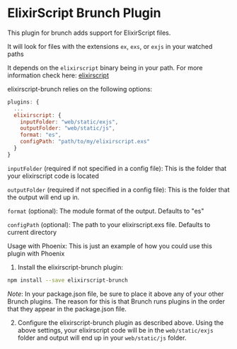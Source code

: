 # ElixirScript Brunch Plugin

This plugin for brunch adds support for ElixirScript files.

It will look for files with the extensions `ex`, `exs`, or `exjs` in your watched paths

It depends on the `elixirscript` binary being in your path. For more information check here: [elixirscript](https://github.com/elixirscript/elixirscript)

elixirscript-brunch relies on the following options:

```javascript
plugins: {
  ...
  elixirscript: {
    inputFolder: "web/static/exjs",
    outputFolder: "web/static/js",
    format: "es",
    configPath: "path/to/my/elixirscript.exs"
  }
}
```

`inputFolder` (required if not specified in a config file): This is the folder that your elixirscript code is located

`outputFolder` (required if not specified in a config file): This is the folder that the output will end up in.

`format`  (optional): The module format of the output. Defaults to "es"

`configPath`  (optional): The path to your elixirscript.exs file. Defaults to current directory

Usage with Phoenix:
  This is just an example of how you could use this plugin with Phoenix

  1. Install the elixirscript-brunch plugin:
  ```bash
  npm install --save elixirscript-brunch
  ```

  *Note*: In your package.json file, be sure to place it above any of your other
  Brunch plugins. The reason for this is that Brunch runs plugins in the order that
  they appear in the package.json file.

  2. Configure the elixirscript-brunch plugin as described above.
  Using the above settings, your elixirscript code will be in the `web/static/exjs` folder
  and output will end up in your `web/static/js` folder.
